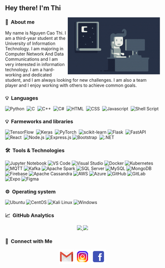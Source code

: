 <h2>Hey there! I'm Thi</h2>

<!-- ## 👋 &nbsp;Hey there! I'm Aditya -->

<img alt="Night Coding" src="https://raw.githubusercontent.com/AVS1508/AVS1508/master/assets/Night-Coding.gif" align="right"/>

### 👤 &nbsp;About me
My name is Nguyen Cao Thi. I am a third-year student at the University of Information Technology. I am majoring in Computer Network And Data Communications and I am very interested in information technology. I am a hard-working and dedicated student, and I am always looking for new challenges. I am also a team player and I enjoy working with others to achieve common goals.

### 💡 &nbsp;Languages
![Python](https://img.shields.io/badge/-Python-05122A?style=flat&logo=python)&nbsp;
![C](https://img.shields.io/badge/-C-05122A?style=flat&logo=C&logoColor=A8B9CC)&nbsp;
![C++](https://img.shields.io/badge/-C++-05122A?style=flat&logo=C%2B%2B&logoColor=00599C)&nbsp;
![C#](https://img.shields.io/badge/-C%23-05122A?style=flat&logo=csharp)&nbsp;
![HTML](https://img.shields.io/badge/-HTML-05122A?style=flat&logo=HTML5)&nbsp;
![CSS](https://img.shields.io/badge/-CSS-05122A?style=flat&logo=CSS3&logoColor=1572B6)&nbsp;
![Javascript](https://img.shields.io/badge/-JavaScript-05122A?style=flat&logo=javascript)&nbsp;
![Shell Script](https://img.shields.io/badge/Shell%20Script-gray?logo=gnu-bash&style=flat-square)&nbsp;


### 💡 &nbsp;Farmeworks and libraries
![TensorFlow](https://img.shields.io/badge/TensorFlow-007ACC?logo=tensorflow&style=flat-square)&nbsp;
![Keras](https://img.shields.io/badge/Keras-D00000?logo=keras&style=flat-square)&nbsp;
![PyTorch](https://img.shields.io/badge/PyTorch-007ACC?logo=pytorch&style=flat-square)&nbsp;
![scikit-learn](https://img.shields.io/badge/scikit--learn-F7931E?logo=scikit-learn&logoColor=white&style=flat-square)
![Flask](https://img.shields.io/badge/Flask-000000?logo=flask&style=flat-square)&nbsp;
![FastAPI](https://img.shields.io/badge/FastAPI-009688?logo=fastapi&logoColor=white&style=flat-square)
![React](https://img.shields.io/badge/React-0A2A42?logo=react&style=flat-square)&nbsp;
![Node.js](https://img.shields.io/badge/Node.js-0A2A12?logo=node.js&style=flat-square)
![Express.js](https://img.shields.io/badge/Express.js-000000?logo=express&style=flat-square)
![Bootstrap](https://img.shields.io/badge/Bootstrap-563D7C?logo=bootstrap&logoColor=white&style=flat-square)&nbsp;
![.NET](https://img.shields.io/badge/.NET-512BD4?logo=dot-net&style=flat-square)&nbsp;

### 🛠 &nbsp;Tools & Technologies
![Jupyter Notebook](https://img.shields.io/badge/Jupyter%20Notebook-FFFFFF?logo=jupyter&style=flat-square)
![VS Code](https://img.shields.io/badge/VS%20Code-007ACC?logo=visual-studio-code&style=flat-square)
![Visual Studio](https://img.shields.io/badge/Visual%20Studio-5C2D91?logo=visual-studio&style=flat-square)
![Docker](https://img.shields.io/badge/Docker-000000?logo=docker&logoColor=2496ED&style=flat-square)
![Kubernetes](https://img.shields.io/badge/Kubernetes-326CE5?logo=kubernetes&logoColor=white&style=flat-square)
![MQTT](https://img.shields.io/badge/MQTT-4DC7A0?logo=mqtt&style=flat-square)
![Kafka](https://img.shields.io/badge/Kafka-231F20?logo=apache-kafka&style=flat-square)
![Apache Spark](https://img.shields.io/badge/Apache%20Spark-231F20?logo=apache-spark&style=flat-square)
![SQL Server](https://img.shields.io/badge/SQL%20Server-CC2927?logo=microsoft-sql-server&style=flat-square)
![MySQL](https://img.shields.io/badge/MySQL-4479A1?logo=mysql&logoColor=white&style=flat-square)
![MongoDB](https://img.shields.io/badge/MongoDB-47A248?logo=mongodb&style=flat-square&logoColor=green&labelColor=black&color=black)
![Firebase](https://img.shields.io/badge/Firebase-FFCA28?logo=firebase&style=for-the-badge&logoColor=white&labelColor=black&color=black)
![Apache Cassandra](https://img.shields.io/badge/Apache%20Cassandra-1287B1?style=flat-square&logo=Apache%20Cassandra&logoColor=white)
![AWS](https://img.shields.io/badge/AWS-232F3E?logo=amazon-aws&style=flat-square)
![Azure](https://img.shields.io/badge/Azure-0089D6?logo=microsoft-azure&style=flat-square)
![GitHub](https://img.shields.io/badge/GitHub-181717?logo=github&style=flat-square)
![GitLab](https://img.shields.io/badge/GitLab-FCA121?logo=gitlab&style=flat-square)
![Expo](https://img.shields.io/badge/Expo-000020?logo=expo&style=flat-square)
![Figma](https://img.shields.io/badge/Figma-FFFFFF?logo=figma&style=flat-square)

### ⚙ &nbsp;Operating system
![Ubuntu](https://img.shields.io/badge/Ubuntu-E95420?style=flat-square&logo=ubuntu&logoColor=white)
![CentOS](https://img.shields.io/badge/CentOS-262577?style=flat-square&logo=CentOS&logoColor=white)
![Kali Linux](https://img.shields.io/badge/Kali_Linux-557C94?style=flat-square&logo=kali-linux&logoColor=white)
![Windows](https://img.shields.io/badge/Windows-0078D6?logo=windows&style=flat-square)





### 📈 &nbsp;GitHub Analytics

<p align="center">
<a href="https://github.com/ncthi">
  <img height="180em" src="https://github-readme-stats-eight-theta.vercel.app/api?username=ncthi&show_icons=true&theme=algolia&include_all_commits=true&count_private=true"/>
  <img height="180em" src="https://github-readme-stats-eight-theta.vercel.app/api/top-langs/?username=ncthi&layout=compact&langs_count=8&theme=algolia"/>
</a>
</p>









### 🔔 &nbsp;Connect with Me

<p align="center">
<a href="mailto:caothiu2003@gmail.com"><img src="./assets/gmail_icon.png"/></a>
<a href="https://instagram.com/hi.thine"><img src="./assets/insta_icon.png"/></a>
<a href="https://facebook.com/cao.thi.3344"><img src="./assets/facebook_icon.png"/></a>
</p>
